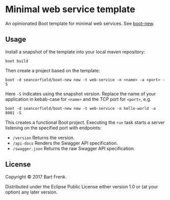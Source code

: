 # Minimal web service template

An opinionated Boot template for minimal web
services. See [boot-new](https://github.com/boot-clj/boot-new).

## Usage

Install a snapshot of the template into your local maven repository:

    boot build

Then create a project based on the template:

    boot -d seancorfield/boot-new new -t web-service -n <name> -a <port> -S

Here `-S` indicates using the snapshot version. Replace the name of your
application in kebab-case for `<name>` and the TCP port for `<port>`, e.g.

    boot -d seancorfield/boot-new new -t web-service -n hello-world -a 8001 -S

This creates a functional Boot project. Executing the `run` task starts a server
listening on the specified port with endpoints:

- `/version` Returns the version.
- `/api-docs` Renders the Swagger API specification.
- `/swagger.json` Returns the raw Swagger API specification.


## License

Copyright © 2017 Bart Frenk.

Distributed under the Eclipse Public License either version 1.0 or (at
your option) any later version.
